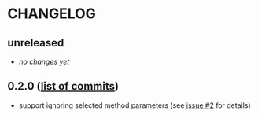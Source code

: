 # CHANGELOG

## unreleased

 * _no changes yet_

## 0.2.0 ([list of commits](https://github.com/phoet/memo-it/compare/0.1.1...v0.2.0))

 * support ignoring selected method parameters (see [issue #2](https://github.com/phoet/memo-it/pull/2) for details)
